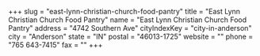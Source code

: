 +++
slug = "east-lynn-christian-church-food-pantry"
title = "East Lynn Christian Church Food Pantry"
name = "East Lynn Christian Church Food Pantry"
address = "4742 Southern Ave"
cityIndexKey = "city-in-anderson"
city = "Anderson"
state = "IN"
postal = "46013-1725"
website = ""
phone = "765 643-7415"
fax = ""
+++
